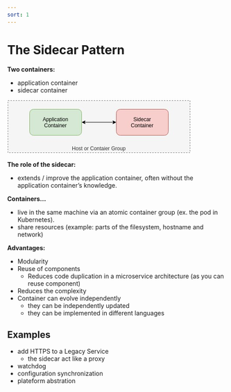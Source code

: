```yaml
---
sort: 1
---
```


#  The Sidecar Pattern

**Two containers:**
- application container
- sidecar container

![sidecar](./sidecar.jpg)


**The role of the sidecar:**
- extends / improve the application container, often without the application container’s knowledge.

**Containers...**
- live in the same machine via an atomic container group (ex. the pod in Kubernetes).
- share resources (example: parts of the filesystem, hostname and network)

**Advantages:**

- Modularity
- Reuse of components
  - Reduces code duplication in a microservice architecture (as you can reuse component)
- Reduces the complexity
- Container can evolve independently
  - they can be independently updated
  - they can be implemented in different languages


## Examples

- add HTTPS to a Legacy Service
  - the sidecar act like a proxy
- watchdog
- configuration synchronization
- plateform abstration

